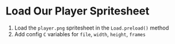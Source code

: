# Load Our Player Spritesheet

1. Load the `player.png` spritesheet in the `Load.preload()` method
1. Add config `C` variables for `file`, `width`, `height`, `frames`
